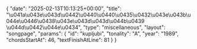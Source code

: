{
    "date": "2025-02-13T10:13:25+00:00",
    "title": "\u041a\u043e\u043d\u0442\u0440\u0440\u0435\u0432\u043e\u043b\u044e\u0446\u0438\u043e\u043d\u043d\u044b\u0439 \u044d\u0442\u044e\u0434",
    "type": "miscellaneous",
    "layout": "songpage",
    "params": {
        "id": "kupljubi",
        "tonality": "A",
        "year": "1989",
        "chordsStartAt": 46,
        "textFinishAtLine": 81
    }
}